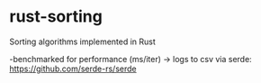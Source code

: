 # rust-sorting

Sorting algorithms implemented in Rust


-benchmarked for performance (ms/iter) -> logs to csv via serde: https://github.com/serde-rs/serde


